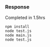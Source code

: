### Response

Completed in 1.5hrs

    npm install
    node test.js
    node main.js
    node test.js
